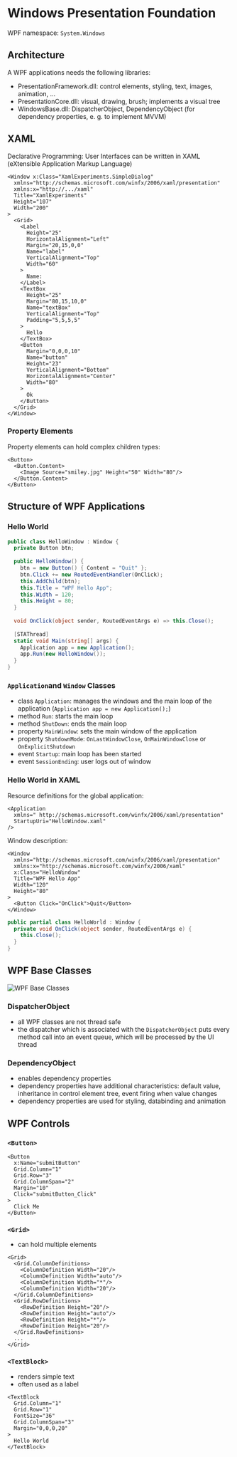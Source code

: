 # Windows Presentation Foundation
WPF namespace: `System.Windows`
## Architecture
A WPF applications needs the following libraries:
* PresentationFramework.dll: control elements, styling, text, images, animation, ...
* PresentationCore.dll: visual, drawing, brush; implements a visual tree
* WindowsBase.dll: DispatcherObject, DependencyObject (for dependency properties, e. g. to implement MVVM)

## XAML
Declarative Programming: User Interfaces can be written in XAML (eXtensible Application Markup Language)
```xaml
<Window x:Class="XamlExperiments.SimpleDialog"
  xmlns="http://schemas.microsoft.com/winfx/2006/xaml/presentation"
  xmlns:x="http://.../xaml"
  Title="XamlExperiments"
  Height="107"
  Width="200"
>
  <Grid>
    <Label
      Height="25"
      HorizontalAlignment="Left"
      Margin="20,15,0,0"
      Name="label"
      VerticalAlignment="Top"
      Width="60"
    >
      Name:
    </Label>
    <TextBox
      Height="25"
      Margin="80,15,10,0"
      Name="textBox"
      VerticalAlignment="Top"
      Padding="5,5,5,5"
    >
      Hello
    </TextBox>
    <Button
      Margin="0,0,0,10"
      Name="button"
      Height="23"
      VerticalAlignment="Bottom"
      HorizontalAlignment="Center"
      Width="80"
    >
      Ok
    </Button>
  </Grid>
</Window>
```

### Property Elements
Property elements can hold complex children types:
```xaml
<Button>
  <Button.Content>
    <Image Source="smiley.jpg" Height="50" Width="80"/>
  </Button.Content>
</Button>
```

## Structure of WPF Applications
### Hello World
```csharp
public class HelloWindow : Window {
  private Button btn;
  
  public HelloWindow() {
    btn = new Button() { Content = "Quit" };
    btn.Click += new RoutedEventHandler(OnClick);
    this.AddChild(btn);
    this.Title = "WPF Hello App";
    this.Width = 120;
    this.Height = 80;
  }
  
  void OnClick(object sender, RoutedEventArgs e) => this.Close();
  
  [STAThread]
  static void Main(string[] args) {
    Application app = new Application();
    app.Run(new HelloWindow());
  }
}
```

### `Application`and `Window` Classes
* class `Application`: manages the windows and the main loop of the application (`Application app = new Application();`)
* method `Run`: starts the main loop
* method `ShutDown`: ends the main loop
* property `MainWindow`: sets the main window of the application
* property `ShutdownMode`: `OnLastWindowClose`, `OnMainWindowClose` or `OnExplicitShutdown`
* event `Startup`: main loop has been started
* event `SessionEnding`: user logs out of window

### Hello World in XAML
Resource definitions for the global application:
```xaml
<Application
  xmlns=" http://schemas.microsoft.com/winfx/2006/xaml/presentation"
  StartupUri="HelloWindow.xaml"
/>
```

Window description:
```xaml
<Window
  xmlns="http://schemas.microsoft.com/winfx/2006/xaml/presentation"
  xmlns:x="http://schemas.microsoft.com/winfx/2006/xaml"
  x:Class="HelloWindow"
  Title="WPF Hello App"
  Width="120"
  Height="80"
>
  <Button Click="OnClick">Quit</Button>
</Window>
```

```csharp
public partial class HelloWorld : Window {
  private void OnClick(object sender, RoutedEventArgs e) {
    this.Close();
  }
}
```

## WPF Base Classes
![WPF Base Classes](./images/wpf-base-classes.png)

### DispatcherObject
* all WPF classes are not thread safe
* the dispatcher which is associated with the `DispatcherObject` puts every method call into an event queue, which will be processed by the UI thread

### DependencyObject
* enables dependency properties
* dependency properties have additional characteristics: default value, inheritance in control element tree, event firing when value changes
* dependency properties are used for styling, databinding and animation

## WPF Controls
### `<Button>`
```xaml
<Button
  x:Name="submitButton"
  Grid.Column="1"
  Grid.Row="3"
  Grid.ColumnSpan="2"
  Margin="10"
  Click="submitButton_Click"
>
  Click Me
</Button>
```

### `<Grid>`
* can hold multiple elements
```xaml
<Grid>
  <Grid.ColumnDefinitions>
    <ColumnDefinition Width="20"/>
    <ColumnDefinition Width="auto"/>
    <ColumnDefinition Width="*"/>
    <ColumnDefinition Width="20"/>
  </Grid.ColumnDefinitions>
  <Grid.RowDefinitions>
    <RowDefinition Height="20"/>
    <RowDefinition Height="auto"/>
    <RowDefinition Height="*"/>
    <RowDefinition Height="20"/>
  </Grid.RowDefinitions>
  ...
</Grid>
```

### `<TextBlock>`
* renders simple text
* often used as a label
```xaml
<TextBlock
  Grid.Column="1"
  Grid.Row="1"
  FontSize="36"
  Grid.ColumnSpan="3"
  Margin="0,0,0,20"
>
  Hello World
</TextBlock>
```
